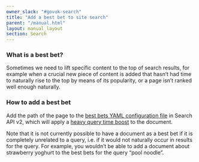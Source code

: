 ```yaml
---
owner_slack: "#govuk-search"
title: "Add a best bet to site search"
parent: "/manual.html"
layout: manual_layout
section: Search
---
```


### What is a best bet?

Sometimes we need to lift specific content to the top of search results, for example when a crucial new piece of content is added that hasn’t had time to naturally rise to the top by means of its popularity, or a page isn’t ranked well enough naturally.

### How to add a best bet

Add the path of the page to the [best bets YAML configuration file][link-1] in Search API v2, which will apply a [heavy query time boost][link-2] to the document.

Note that it is not currently possible to have a document as a best bet if it is completely unrelated to a query, i.e. if it would not naturally occur in results for the query. For example, you wouldn’t be able to add a document about strawberry yoghurt to the best bets for the query “pool noodle”.

[link-1]: https://github.com/alphagov/search-api-v2/blob/1c3e8115b15703a44691311a2971ce2dbee10c59/config/best_bets.yml
[link-2]: https://github.com/alphagov/search-api-v2/blob/1c3e8115b15703a44691311a2971ce2dbee10c59/app/services/discovery_engine/query/best_bets_boost.rb#L11
